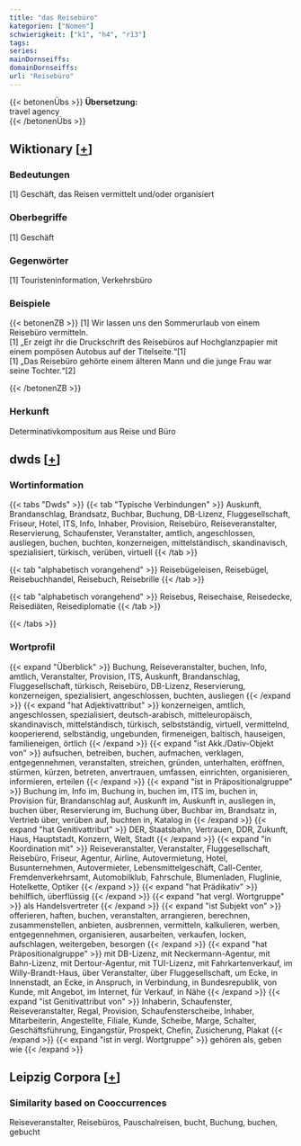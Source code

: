 ```yaml
---
title: "das Reisebüro"
kategorien: ["Nomen"]
schwierigkeit: ["k1", "h4", "r13"]
tags:
series:
mainDornseiffs:
domainDornseiffs:
url: "Reisebüro"
---
```


{{< betonenÜbs >}}
**Übersetzung:**  
travel agency  
{{< /betonenÜbs >}}

## Wiktionary [[+](https://de.wiktionary.org/wiki/Reisebüro)]

### Bedeutungen
[1] Geschäft, das Reisen vermittelt und/oder organisiert  

### Oberbegriffe
[1] Geschäft  

### Gegenwörter
[1] Touristeninformation, Verkehrsbüro  

### Beispiele
{{< betonenZB >}}
[1] Wir lassen uns den Sommerurlaub von einem Reisebüro vermitteln.  
[1] „Er zeigt ihr die Druckschrift des Reisebüros auf Hochglanzpapier mit einem pompösen Autobus auf der Titelseite.“[1]  
[1] „Das Reisebüro gehörte einem älteren Mann und die junge Frau war seine Tochter.“[2]  

{{< /betonenZB >}}
### Herkunft
Determinativkompositum aus Reise und Büro  



## dwds [[+](https://www.dwds.de/wb/Reisebüro)]

### Wortinformation
{{< tabs "Dwds" >}}
{{< tab "Typische Verbindungen" >}}
Auskunft, Brandanschlag, Brandsatz, Buchbar, Buchung, DB-Lizenz, Fluggesellschaft, Friseur, Hotel, ITS, Info, Inhaber, Provision, Reisebüro, Reiseveranstalter, Reservierung, Schaufenster, Veranstalter, amtlich, angeschlossen, ausliegen, buchen, buchten, konzerneigen, mittelständisch, skandinavisch, spezialisiert, türkisch, verüben, virtuell
{{< /tab >}}

{{< tab "alphabetisch vorangehend" >}}
Reisebügeleisen, Reisebügel, Reisebuchhandel, Reisebuch, Reisebrille
{{< /tab >}}

{{< tab "alphabetisch vorangehend" >}}
Reisebus, Reisechaise, Reisedecke, Reisediäten, Reisediplomatie
{{< /tab >}}

{{< /tabs >}}

### Wortprofil
{{< expand "Überblick" >}} Buchung, Reiseveranstalter, buchen, Info, amtlich, Veranstalter, Provision, ITS, Auskunft, Brandanschlag, Fluggesellschaft, türkisch, Reisebüro, DB-Lizenz, Reservierung, konzerneigen, spezialisiert, angeschlossen, buchten, ausliegen {{< /expand >}}
{{< expand "hat Adjektivattribut" >}} konzerneigen, amtlich, angeschlossen, spezialisiert, deutsch-arabisch, mitteleuropäisch, skandinavisch, mittelständisch, türkisch, selbstständig, virtuell, vermittelnd, kooperierend, selbständig, ungebunden, firmeneigen, baltisch, hauseigen, familieneigen, örtlich {{< /expand >}}
{{< expand "ist Akk./Dativ-Objekt von" >}} aufsuchen, betreiben, buchen, aufmachen, verklagen, entgegennehmen, veranstalten, streichen, gründen, unterhalten, eröffnen, stürmen, kürzen, betreten, anvertrauen, umfassen, einrichten, organisieren, informieren, erteilen {{< /expand >}}
{{< expand "ist in Präpositionalgruppe" >}} Buchung im, Info im, Buchung in, buchen im, ITS im, buchen in, Provision für, Brandanschlag auf, Auskunft im, Auskunft in, ausliegen in, buchen über, Reservierung im, Buchung über, Buchbar im, Brandsatz in, Vertrieb über, verüben auf, buchten in, Katalog in {{< /expand >}}
{{< expand "hat Genitivattribut" >}} DER, Staatsbahn, Vertrauen, DDR, Zukunft, Haus, Hauptstadt, Konzern, Welt, Stadt {{< /expand >}}
{{< expand "in Koordination mit" >}} Reiseveranstalter, Veranstalter, Fluggesellschaft, Reisebüro, Friseur, Agentur, Airline, Autovermietung, Hotel, Busunternehmen, Autovermieter, Lebensmittelgeschäft, Call-Center, Fremdenverkehrsamt, Automobilklub, Fahrschule, Blumenladen, Fluglinie, Hotelkette, Optiker {{< /expand >}}
{{< expand "hat Prädikativ" >}} behilflich, überflüssig {{< /expand >}}
{{< expand "hat vergl. Wortgruppe" >}} als Handelsvertreter {{< /expand >}}
{{< expand "ist Subjekt von" >}} offerieren, haften, buchen, veranstalten, arrangieren, berechnen, zusammenstellen, anbieten, ausbrennen, vermitteln, kalkulieren, werben, entgegennehmen, organisieren, ausarbeiten, verkaufen, locken, aufschlagen, weitergeben, besorgen {{< /expand >}}
{{< expand "hat Präpositionalgruppe" >}} mit DB-Lizenz, mit Neckermann-Agentur, mit Bahn-Lizenz, mit Dertour-Agentur, mit TUI-Lizenz, mit Fahrkartenverkauf, im Willy-Brandt-Haus, über Veranstalter, über Fluggesellschaft, um Ecke, in Innenstadt, an Ecke, in Anspruch, in Verbindung, in Bundesrepublik, von Kunde, mit Angebot, im Internet, für Verkauf, in Nähe {{< /expand >}}
{{< expand "ist Genitivattribut von" >}} Inhaberin, Schaufenster, Reiseveranstalter, Regal, Provision, Schaufensterscheibe, Inhaber, Mitarbeiterin, Angestellte, Filiale, Kunde, Scheibe, Marge, Schalter, Geschäftsführung, Eingangstür, Prospekt, Chefin, Zusicherung, Plakat {{< /expand >}}
{{< expand "ist in vergl. Wortgruppe" >}} gehören als, geben wie {{< /expand >}}

## Leipzig Corpora [[+](https://corpora.uni-leipzig.de/en/res?word=Reisebüro&corpusId=deu_newscrawl-public_2018)]


### Similarity based on Cooccurrences
Reiseveranstalter, Reisebüros, Pauschalreisen, bucht, Buchung, buchen, gebucht


